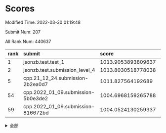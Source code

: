 # Scores

Modified Time: 2022-03-30 01:19:48

Submit Num: 207

All Rank Num: 440637

| rank |               submit               |       score        |       sigma        | pk_num |
| :--- | :--------------------------------- | :----------------- | :----------------- | :----- |
| 1    | jsonzb.test.test_1                 | 1013.9053893809637 | 0.8170589888989167 | 8519   |
| 2    | jsonzb.test.submission_level_4     | 1013.8030518778038 | 0.8772327988047179 | 8519   |
| 5    | cpp.21_12_24.submission-2b2ea0d7   | 1011.827564192689  | 0.769579438297649  | 8515   |
| 54   | cpp.2022_01_09.submission-5b0e3de2 | 1004.6968159265788 | 0.7304086005432279 | 8518   |
| 59   | cpp.2022_01_09.submission-816672bd | 1004.0524130259337 | 0.7056390011953648 | 8516   |


<details>
<summary>全部</summary>

| rank |                 submit                 |       score        |       sigma        | pk_num |
| :--- | :------------------------------------- | :----------------- | :----------------- | :----- |
| 1    | jsonzb.test.test_1                     | 1013.9053893809637 | 0.8170589888989167 | 8519   |
| 2    | jsonzb.test.submission_level_4         | 1013.8030518778038 | 0.8772327988047179 | 8519   |
| 3    | gobigger.level_3.submission_level_3_42 | 1012.1744596026401 | 0.7951174815284628 | 8514   |
| 4    | gobigger.level_3.submission_level_3_10 | 1011.9518413950829 | 0.78507324692523   | 8516   |
| 5    | cpp.21_12_24.submission-2b2ea0d7       | 1011.827564192689  | 0.769579438297649  | 8515   |
| 6    | gobigger.level_3.submission_level_3_15 | 1011.1782122212583 | 0.7954500994530405 | 8518   |
| 7    | gobigger.level_3.submission_level_3_33 | 1011.1593453854388 | 0.7617262862972652 | 8516   |
| 8    | gobigger.level_3.submission_level_3_26 | 1011.1509753539577 | 0.7605914934494897 | 8514   |
| 9    | gobigger.level_3.submission_level_3_31 | 1011.0790462983406 | 0.7859865206119779 | 8513   |
| 10   | gobigger.level_3.submission_level_3_14 | 1011.0706115348829 | 0.7869819289048718 | 8520   |
| 11   | gobigger.level_3.submission_level_3_1  | 1011.0183370806478 | 0.7454064806752592 | 8513   |
| 12   | gobigger.level_3.submission_level_3_34 | 1010.8698365656107 | 0.7914275948920011 | 8516   |
| 13   | gobigger.level_3.submission_level_3_0  | 1010.8323784521377 | 0.76596467396372   | 8513   |
| 14   | gobigger.level_3.submission_level_3_16 | 1010.8311951207827 | 0.7607249796738467 | 8511   |
| 15   | gobigger.level_3.submission_level_3_22 | 1010.6900630827708 | 0.7880192874711155 | 8507   |
| 16   | gobigger.level_3.submission_level_3_2  | 1010.6535729116117 | 0.7808634838571444 | 8515   |
| 17   | gobigger.level_3.submission_level_3_29 | 1010.5781630690053 | 0.7752428151952255 | 8519   |
| 18   | gobigger.level_3.submission_level_3_18 | 1010.5270541740252 | 0.7727747097287904 | 8515   |
| 19   | gobigger.level_3.submission_level_3_44 | 1010.4955173970062 | 0.7446224364130137 | 8515   |
| 20   | gobigger.level_3.submission_level_3_37 | 1010.4051999514311 | 0.737178197612785  | 8515   |
| 21   | gobigger.level_3.submission_level_3_46 | 1010.3792193868894 | 0.7679126107860189 | 8518   |
| 22   | gobigger.level_3.submission_level_3_39 | 1010.356344406357  | 0.7651741148380168 | 8511   |
| 23   | gobigger.level_3.submission_level_3_6  | 1010.3171306019722 | 0.7688547911007841 | 8517   |
| 24   | gobigger.level_3.submission_level_3_3  | 1010.2149181714744 | 0.7641188601937449 | 8517   |
| 25   | gobigger.level_3.submission_level_3_35 | 1010.1965942041268 | 0.7413858902887221 | 8517   |
| 26   | gobigger.level_3.submission_level_3_13 | 1010.1477816654378 | 0.7914393536563914 | 8512   |
| 27   | gobigger.level_3.submission_level_3_8  | 1010.135831812325  | 0.7662159889764092 | 8519   |
| 28   | gobigger.level_3.submission_level_3_23 | 1010.1254961198583 | 0.7648112207799215 | 8512   |
| 29   | gobigger.level_3.submission_level_3_48 | 1009.9165486482763 | 0.7623638937189663 | 8512   |
| 30   | gobigger.level_3.submission_level_3_20 | 1009.886501259056  | 0.7528551171834171 | 8511   |
| 31   | gobigger.level_3.submission_level_3_28 | 1009.8764794605115 | 0.7462834877128278 | 8513   |
| 32   | gobigger.level_3.submission_level_3_47 | 1009.8652244123765 | 0.7759832030792904 | 8517   |
| 33   | gobigger.level_3.submission_level_3_19 | 1009.7445001488154 | 0.79149826359725   | 8518   |
| 34   | gobigger.level_3.submission_level_3_27 | 1009.5603438257195 | 0.7589144769716919 | 8514   |
| 35   | gobigger.level_3.submission_level_3_40 | 1009.3727239552344 | 0.7473694885201952 | 8513   |
| 36   | gobigger.level_3.submission_level_3_21 | 1009.3309530320142 | 0.7488253852023705 | 8516   |
| 37   | gobigger.level_3.submission_level_3_17 | 1009.321490339802  | 0.7595779621254565 | 8513   |
| 38   | gobigger.level_3.submission_level_3_43 | 1009.1888458354907 | 0.7584523948687737 | 8516   |
| 39   | gobigger.level_3.submission_level_3_49 | 1009.1020672228927 | 0.7445241824277775 | 8513   |
| 40   | gobigger.level_3.submission_level_3_11 | 1009.0828098604309 | 0.7366666065892096 | 8514   |
| 41   | gobigger.level_3.submission_level_3_25 | 1009.040959144461  | 0.7457925002507125 | 8517   |
| 42   | gobigger.level_3.submission_level_3_24 | 1009.0336036714367 | 0.7238393438397728 | 8512   |
| 43   | gobigger.level_3.submission_level_3_45 | 1008.9098449281543 | 0.7394514903375556 | 8510   |
| 44   | gobigger.level_3.submission_level_3_7  | 1008.87218629384   | 0.7465107901360829 | 8516   |
| 45   | gobigger.level_3.submission_level_3_4  | 1008.7183942718569 | 0.738600996040541  | 8519   |
| 46   | gobigger.level_3.submission_level_3_32 | 1008.7139824305655 | 0.7446731145002057 | 8514   |
| 47   | gobigger.level_3.submission_level_3_41 | 1008.5643758480561 | 0.7344169610409164 | 8516   |
| 48   | gobigger.level_3.submission_level_3_38 | 1008.523302948683  | 0.7557582555519732 | 8514   |
| 49   | gobigger.level_3.submission_level_3_5  | 1008.4657399046162 | 0.73815451965523   | 8512   |
| 50   | gobigger.level_3.submission_level_3_12 | 1008.4158208038318 | 0.7528648164995063 | 8517   |
| 51   | gobigger.level_3.submission_level_3_9  | 1008.2923320860145 | 0.7458557088227462 | 8514   |
| 52   | gobigger.level_3.submission_level_3_30 | 1008.1958566270893 | 0.7440973209007803 | 8515   |
| 53   | gobigger.level_3.submission_level_3_36 | 1007.9783062098749 | 0.7391018965878434 | 8514   |
| 54   | cpp.2022_01_09.submission-5b0e3de2     | 1004.6968159265788 | 0.7304086005432279 | 8518   |
| 55   | gobigger.level_1.submission_level_1_43 | 1004.4415524854595 | 0.7167565076233738 | 8519   |
| 56   | gobigger.level_1.submission_level_1_41 | 1004.3467771994672 | 0.718851225834127  | 8515   |
| 57   | gobigger.level_1.submission_level_1_42 | 1004.3099311188067 | 0.7195549180322277 | 8518   |
| 58   | gobigger.level_1.submission_level_1_14 | 1004.2875967293501 | 0.7062915778217758 | 8517   |
| 59   | cpp.2022_01_09.submission-816672bd     | 1004.0524130259337 | 0.7056390011953648 | 8516   |
| 60   | gobigger.level_1.submission_level_1_37 | 1004.018265396693  | 0.7079633556219033 | 8512   |
| 61   | gobigger.level_1.submission_level_1_13 | 1003.9675656376993 | 0.725873248267119  | 8515   |
| 62   | gobigger.level_1.submission_level_1_17 | 1003.9488454447139 | 0.7141731110962563 | 8515   |
| 63   | gobigger.level_1.submission_level_1_11 | 1003.830638761259  | 0.7031856680840683 | 8509   |
| 64   | gobigger.level_1.submission_level_1_16 | 1003.7363922463375 | 0.7163715319701667 | 8516   |
| 65   | gobigger.level_1.submission_level_1_48 | 1003.7309015422231 | 0.7149400776955953 | 8513   |
| 66   | gobigger.level_1.submission_level_1_8  | 1003.7307180976599 | 0.7149047271127932 | 8513   |
| 67   | gobigger.level_1.submission_level_1_2  | 1003.7247789318136 | 0.7084340830917398 | 8516   |
| 68   | gobigger.level_1.submission_level_1_32 | 1003.6302645684273 | 0.7176899372400726 | 8514   |
| 69   | gobigger.level_1.submission_level_1_26 | 1003.6164778788951 | 0.7045329650541201 | 8517   |
| 70   | gobigger.level_1.submission_level_1_31 | 1003.6008909269098 | 0.6987857404539979 | 8515   |
| 71   | gobigger.level_1.submission_level_1_49 | 1003.5642728577955 | 0.713005165235411  | 8514   |
| 72   | gobigger.level_1.submission_level_1_36 | 1003.5441780517749 | 0.7176242059344587 | 8513   |
| 73   | gobigger.level_1.submission_level_1_23 | 1003.4855127388887 | 0.7262994996583196 | 8516   |
| 74   | gobigger.level_1.submission_level_1_33 | 1003.4749522965201 | 0.713746689232995  | 8517   |
| 75   | gobigger.level_1.submission_level_1_38 | 1003.4628228550752 | 0.7213262892974228 | 8518   |
| 76   | gobigger.level_1.submission_level_1_4  | 1003.4500108225957 | 0.7189192368286609 | 8516   |
| 77   | gobigger.level_1.submission_level_1_5  | 1003.4373198108995 | 0.7130745205849247 | 8515   |
| 78   | gobigger.level_1.submission_level_1_46 | 1003.4173257437202 | 0.7105531596348434 | 8517   |
| 79   | gobigger.level_1.submission_level_1_20 | 1003.3592942944691 | 0.7140710735141059 | 8511   |
| 80   | gobigger.level_1.submission_level_1_18 | 1003.2948322549312 | 0.7133246558168299 | 8517   |
| 81   | gobigger.level_1.submission_level_1_35 | 1003.2620362085767 | 0.7227153103041963 | 8517   |
| 82   | gobigger.level_1.submission_level_1_10 | 1003.2587084895431 | 0.7115560310634857 | 8516   |
| 83   | gobigger.level_1.submission_level_1_45 | 1003.216454164199  | 0.7123346433234838 | 8519   |
| 84   | gobigger.level_1.submission_level_1_6  | 1003.173222613272  | 0.7120894079171147 | 8511   |
| 85   | gobigger.level_1.submission_level_1_12 | 1003.1307597872177 | 0.7189464470616906 | 8511   |
| 86   | gobigger.level_1.submission_level_1_0  | 1003.093088651653  | 0.7187610950476726 | 8515   |
| 87   | gobigger.level_1.submission_level_1_28 | 1003.0400191844994 | 0.7117330842732361 | 8510   |
| 88   | gobigger.level_1.submission_level_1_21 | 1003.0369120239834 | 0.7117367718474134 | 8513   |
| 89   | gobigger.level_1.submission_level_1_27 | 1002.9945749675992 | 0.7268578218687222 | 8513   |
| 90   | gobigger.level_1.submission_level_1_34 | 1002.9690002236445 | 0.7021716440132919 | 8513   |
| 91   | gobigger.level_1.submission_level_1_15 | 1002.9025888237633 | 0.7116297918449045 | 8507   |
| 92   | gobigger.level_1.submission_level_1_30 | 1002.8868455279028 | 0.7132467297406949 | 8511   |
| 93   | gobigger.level_1.submission_level_1_1  | 1002.854265971519  | 0.730796691655926  | 8515   |
| 94   | gobigger.level_1.submission_level_1_24 | 1002.7727138468831 | 0.715902375684162  | 8513   |
| 95   | gobigger.level_1.submission_level_1_39 | 1002.5547833611749 | 0.7171892299149167 | 8512   |
| 96   | gobigger.level_1.submission_level_1_25 | 1002.5077817703258 | 0.7119236489782941 | 8516   |
| 97   | gobigger.level_1.submission_level_1_7  | 1002.3767173256123 | 0.7100894107575667 | 8515   |
| 98   | gobigger.level_1.submission_level_1_44 | 1002.2456386398071 | 0.7099416414784979 | 8517   |
| 99   | gobigger.level_1.submission_level_1_29 | 1002.2146977163416 | 0.7214408089813056 | 8515   |
| 100  | gobigger.level_1.submission_level_1_40 | 1002.1673055565202 | 0.7202273813491492 | 8515   |
| 101  | gobigger.level_1.submission_level_1_47 | 1001.8106811129197 | 0.7088184441821448 | 8517   |
| 102  | gobigger.level_1.submission_level_1_9  | 1001.683942229982  | 0.713503209072726  | 8516   |
| 103  | gobigger.level_1.submission_level_1_19 | 1001.3375303357187 | 0.7053409358971111 | 8512   |
| 104  | gobigger.level_1.submission_level_1_22 | 1001.1561773106429 | 0.705515995716742  | 8511   |
| 105  | gobigger.level_1.submission_level_1_3  | 1000.3637250973595 | 0.7131760057541049 | 8519   |
| 106  | gobigger.random.submission_random_39   | 998.206408772584   | 0.6984152439939441 | 8519   |
| 107  | gobigger.random.submission_random_6    | 997.4793548572381  | 0.7067352872616008 | 8511   |
| 108  | gobigger.random.submission_random_19   | 997.3824386569631  | 0.6964425644043155 | 8515   |
| 109  | gobigger.random.submission_random_36   | 997.1716338103679  | 0.7073126925865587 | 8512   |
| 110  | gobigger.random.submission_random_45   | 997.1360923265754  | 0.703818788341614  | 8508   |
| 111  | gobigger.random.submission_random_29   | 997.095139857023   | 0.6976706344318366 | 8517   |
| 112  | gobigger.random.submission_random_27   | 997.0931500990247  | 0.713238589571425  | 8510   |
| 113  | gobigger.random.submission_random_42   | 997.0822104206425  | 0.7069798039013018 | 8513   |
| 114  | gobigger.random.submission_random_37   | 996.9368139501339  | 0.6895424429713928 | 8517   |
| 115  | gobigger.random.submission_random_47   | 996.7433312792276  | 0.7153807952251384 | 8521   |
| 116  | gobigger.random.submission_random_49   | 996.6991042341541  | 0.699062141175848  | 8513   |
| 117  | gobigger.random.submission_random_23   | 996.6979358681293  | 0.7169113757209461 | 8511   |
| 118  | gobigger.random.submission_random_26   | 996.5616325139779  | 0.7033151255618988 | 8515   |
| 119  | gobigger.random.submission_random_4    | 996.5591606571854  | 0.7038810138489797 | 8511   |
| 120  | gobigger.random.submission_random_32   | 996.5383147631281  | 0.7194076863507324 | 8517   |
| 121  | gobigger.random.submission_random_41   | 996.467591959112   | 0.7065881306353855 | 8516   |
| 122  | gobigger.random.submission_random_18   | 996.4384086273782  | 0.6986303693844225 | 8513   |
| 123  | gobigger.random.submission_random_40   | 996.3191779271706  | 0.7153359686679511 | 8514   |
| 124  | gobigger.random.submission_random_46   | 996.2077045252219  | 0.6865172888211418 | 8512   |
| 125  | gobigger.random.submission_random_12   | 996.1985920483132  | 0.706041618968162  | 8514   |
| 126  | gobigger.random.submission_random_20   | 996.1382162297032  | 0.6964454698596089 | 8514   |
| 127  | gobigger.random.submission_random_1    | 996.1157825552342  | 0.7109309700905292 | 8516   |
| 128  | gobigger.random.submission_random_9    | 996.0673894214802  | 0.7115331512136243 | 8511   |
| 129  | gobigger.random.submission_random_43   | 996.0496840920403  | 0.7103259427680111 | 8516   |
| 130  | gobigger.random.submission_random_24   | 996.0325930357702  | 0.7099289325449637 | 8515   |
| 131  | gobigger.random.submission_random_44   | 996.0203921841634  | 0.7049490389938875 | 8513   |
| 132  | gobigger.random.submission_random_15   | 995.9898009740391  | 0.7091180161067474 | 8516   |
| 133  | gobigger.random.submission_random_30   | 995.9441487631443  | 0.7218924313009595 | 8514   |
| 134  | gobigger.random.submission_random_31   | 995.879910823875   | 0.710518327960391  | 8514   |
| 135  | gobigger.random.submission_random_35   | 995.8642753476339  | 0.7176910767409411 | 8512   |
| 136  | gobigger.random.submission_random_3    | 995.8615655381249  | 0.7180941014394766 | 8516   |
| 137  | gobigger.random.submission_random_33   | 995.7696274978517  | 0.7074624787376951 | 8518   |
| 138  | gobigger.random.submission_random_38   | 995.6825983712853  | 0.720392502901079  | 8516   |
| 139  | gobigger.random.submission_random_16   | 995.6567829577364  | 0.7123807920413283 | 8517   |
| 140  | gobigger.random.submission_random_28   | 995.6511989634594  | 0.7155186824335882 | 8513   |
| 141  | gobigger.random.submission_random_0    | 995.6122360976859  | 0.714697135791848  | 8513   |
| 142  | gobigger.random.submission_random_8    | 995.6050726374806  | 0.7069077995408923 | 8517   |
| 143  | gobigger.random.submission_random_2    | 995.5799308455573  | 0.7162599965464853 | 8516   |
| 144  | gobigger.random.submission_random_25   | 995.5569720066995  | 0.7121422458973455 | 8512   |
| 145  | gobigger.random.submission_random_34   | 995.5245874409974  | 0.7104007964893773 | 8507   |
| 146  | gobigger.random.submission_random_17   | 995.5211326380283  | 0.7131083855592161 | 8514   |
| 147  | gobigger.random.submission_random_21   | 995.4135811739834  | 0.7105981023512061 | 8517   |
| 148  | gobigger.random.submission_random_10   | 995.3577300704208  | 0.7295494698982445 | 8521   |
| 149  | gobigger.random.submission_random_22   | 995.2690303007618  | 0.7265740262243766 | 8509   |
| 150  | gobigger.random.submission_random_5    | 995.1756216790392  | 0.7008973512961011 | 8514   |
| 151  | gobigger.random.submission_random_14   | 995.0575024739455  | 0.7219379730783394 | 8517   |
| 152  | gobigger.random.submission_random_7    | 994.9397720559917  | 0.7147725118435017 | 8514   |
| 153  | gobigger.random.submission_random_11   | 994.9185465818824  | 0.7165274814201676 | 8513   |
| 154  | gobigger.random.submission_random_13   | 994.8537142975614  | 0.705858010880077  | 8516   |
| 155  | gobigger.random.submission_random_48   | 994.7381991178614  | 0.7269996714377063 | 8517   |
| 156  | gobigger.level_2.submission_level_2_15 | 993.984678424618   | 0.7481846612229551 | 8513   |
| 157  | gobigger.level_2.submission_level_2_42 | 993.8600859512487  | 0.7390373788890373 | 8514   |
| 158  | gobigger.level_2.submission_level_2_12 | 993.8228302847438  | 0.7371678157392046 | 8513   |
| 159  | gobigger.level_2.submission_level_2_31 | 993.6835716965522  | 0.7237566582940246 | 8511   |
| 160  | gobigger.level_2.submission_level_2_26 | 993.6311387287409  | 0.732085842176257  | 8519   |
| 161  | gobigger.level_2.submission_level_2_10 | 993.5537905561142  | 0.7165477149315977 | 8519   |
| 162  | gobigger.level_2.submission_level_2_22 | 993.4180851027837  | 0.7627156797029618 | 8512   |
| 163  | gobigger.level_2.submission_level_2_40 | 993.2910228867255  | 0.7441435680387531 | 8514   |
| 164  | gobigger.level_2.submission_level_2_49 | 993.2844101000144  | 0.7295406634095944 | 8517   |
| 165  | gobigger.level_2.submission_level_2_23 | 993.2587552935393  | 0.7263086770847877 | 8516   |
| 166  | gobigger.level_2.submission_level_2_39 | 993.1906803081653  | 0.7267763740166105 | 8514   |
| 167  | gobigger.level_2.submission_level_2_43 | 993.1785198931095  | 0.7314027014930292 | 8518   |
| 168  | gobigger.level_2.submission_level_2_34 | 993.0962942321725  | 0.7430391345267575 | 8516   |
| 169  | gobigger.level_2.submission_level_2_21 | 993.074917783798   | 0.7349175356670671 | 8518   |
| 170  | gobigger.level_2.submission_level_2_1  | 993.0494278701062  | 0.7484740588378564 | 8517   |
| 171  | gobigger.level_2.submission_level_2_16 | 993.0127204672466  | 0.7389720394413665 | 8512   |
| 172  | gobigger.level_2.submission_level_2_41 | 992.9172448967187  | 0.7255721194230873 | 8514   |
| 173  | gobigger.level_2.submission_level_2_48 | 992.7703584520333  | 0.7492422239095898 | 8514   |
| 174  | gobigger.level_2.submission_level_2_7  | 992.5862574584929  | 0.7375819958841083 | 8516   |
| 175  | gobigger.level_2.submission_level_2_30 | 992.5702435877025  | 0.7427688519156254 | 8511   |
| 176  | gobigger.level_2.submission_level_2_19 | 992.5348885701094  | 0.7699380188518214 | 8516   |
| 177  | gobigger.level_2.submission_level_2_4  | 992.4988451736402  | 0.7371810064707184 | 8515   |
| 178  | gobigger.level_2.submission_level_2_5  | 992.4924984438144  | 0.7311648206978885 | 8512   |
| 179  | gobigger.level_2.submission_level_2_9  | 992.479376450309   | 0.7469088224564393 | 8514   |
| 180  | gobigger.level_2.submission_level_2_6  | 992.398242274681   | 0.7277270048813979 | 8516   |
| 181  | gobigger.level_2.submission_level_2_8  | 992.378491712522   | 0.7408862352211628 | 8515   |
| 182  | gobigger.level_2.submission_level_2_32 | 992.2876324576142  | 0.7321864841183118 | 8519   |
| 183  | gobigger.level_2.submission_level_2_46 | 992.2179853697295  | 0.7453851453217248 | 8513   |
| 184  | gobigger.level_2.submission_level_2_0  | 992.2015514211447  | 0.7361818670357372 | 8513   |
| 185  | gobigger.level_2.submission_level_2_3  | 992.0327562826764  | 0.7371662027044674 | 8513   |
| 186  | gobigger.level_2.submission_level_2_35 | 992.0205033719244  | 0.7367797671644006 | 8511   |
| 187  | gobigger.level_2.submission_level_2_28 | 991.9183949333941  | 0.748588233965281  | 8518   |
| 188  | gobigger.level_2.submission_level_2_2  | 991.8412733441679  | 0.7356381871472556 | 8516   |
| 189  | gobigger.level_2.submission_level_2_27 | 991.8068614302039  | 0.738084589158485  | 8519   |
| 190  | gobigger.level_2.submission_level_2_20 | 991.7745773334785  | 0.7470515946092237 | 8515   |
| 191  | gobigger.level_2.submission_level_2_24 | 991.7225050859673  | 0.7587659746647795 | 8513   |
| 192  | gobigger.level_2.submission_level_2_44 | 991.7032224250585  | 0.7278644036079998 | 8517   |
| 193  | gobigger.level_2.submission_level_2_14 | 991.6715096875955  | 0.7451856136240217 | 8516   |
| 194  | gobigger.level_2.submission_level_2_38 | 991.5437055631901  | 0.7548908234098264 | 8515   |
| 195  | gobigger.level_2.submission_level_2_13 | 991.4759931630374  | 0.7771364557577809 | 8517   |
| 196  | gobigger.level_2.submission_level_2_25 | 991.4725403189113  | 0.762851886734052  | 8519   |
| 197  | gobigger.level_2.submission_level_2_45 | 991.2009654609866  | 0.7450274325830201 | 8516   |
| 198  | gobigger.level_2.submission_level_2_33 | 991.1926250237556  | 0.75546275402183   | 8514   |
| 199  | gobigger.level_2.submission_level_2_17 | 991.032884767475   | 0.7746599819224527 | 8516   |
| 200  | gobigger.level_2.submission_level_2_37 | 991.0291930297329  | 0.7684461273464955 | 8515   |
| 201  | gobigger.level_2.submission_level_2_11 | 990.9078257323125  | 0.7438468947710152 | 8513   |
| 202  | gobigger.level_2.submission_level_2_47 | 990.8889895028448  | 0.7558957292315758 | 8517   |
| 203  | gobigger.level_2.submission_level_2_36 | 990.8618242331333  | 0.748866684059495  | 8517   |
| 204  | gobigger.level_2.submission_level_2_29 | 990.8020759747541  | 0.7644986373140927 | 8512   |
| 205  | gobigger.level_2.submission_level_2_18 | 990.6882139018421  | 0.7640236813248024 | 8514   |
| 206  | gobigger.none.submission_none_0        | 977.521022506717   | 1.282211015611657  | 8517   |
| 207  | gobigger.none.submission_none_1        | 975.780019479699   | 1.460993637051496  | 8516   |

</details>